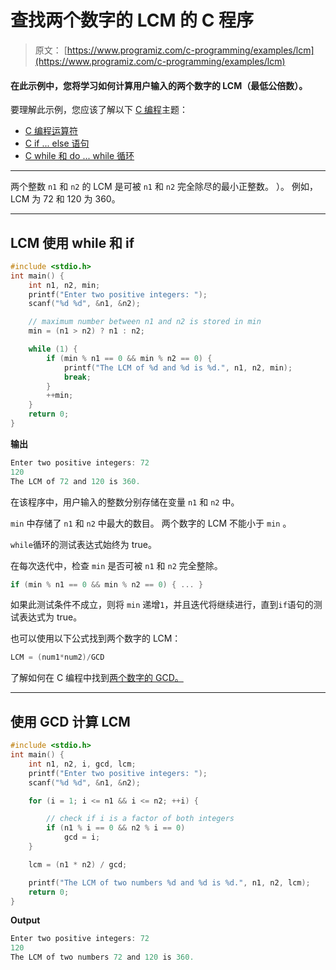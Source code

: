 # 查找两个数字的 LCM 的 C 程序

> 原文： [https://www.programiz.com/c-programming/examples/lcm](https://www.programiz.com/c-programming/examples/lcm)

#### 在此示例中，您将学习如何计算用户输入的两个数字的 LCM（最低公倍数）。

要理解此示例，您应该了解以下 [C 编程](/c-programming "C tutorial")主题：

*   [C 编程运算符](/c-programming/c-operators)
*   [C if ... else 语句](/c-programming/c-if-else-statement)
*   [C while 和 do ... while 循环](/c-programming/c-do-while-loops)

* * *

两个整数 `n1` 和 `n2` 的 LCM 是可被 `n1` 和 `n2` 完全除尽的最小正整数。 ）。 例如，LCM 为 72 和 120 为 360。

* * *

## LCM 使用 while 和 if

```c
#include <stdio.h>
int main() {
    int n1, n2, min;
    printf("Enter two positive integers: ");
    scanf("%d %d", &n1, &n2);

    // maximum number between n1 and n2 is stored in min
    min = (n1 > n2) ? n1 : n2;

    while (1) {
        if (min % n1 == 0 && min % n2 == 0) {
            printf("The LCM of %d and %d is %d.", n1, n2, min);
            break;
        }
        ++min;
    }
    return 0;
} 
```

**输出**

```c
Enter two positive integers: 72
120
The LCM of 72 and 120 is 360. 
```

在该程序中，用户输入的整数分别存储在变量 `n1` 和 `n2` 中。

`min` 中存储了 `n1` 和 `n2` 中最大的数目。 两个数字的 LCM 不能小于 `min` 。

`while`循环的测试表达式始终为 true。

在每次迭代中，检查 `min` 是否可被 `n1` 和 `n2` 完全整除。

```c
if (min % n1 == 0 && min % n2 == 0) { ... }

```

如果此测试条件不成立，则将 `min` 递增`1`，并且迭代将继续进行，直到`if`语句的测试表达式为 true。

也可以使用以下公式找到两个数字的 LCM：

```c
LCM = (num1*num2)/GCD

```

了解如何在 C 编程中找到[两个数字的 GCD。](https://www.programiz.com/c-programming/examples/hcf-gcd)

* * *

## 使用 GCD 计算 LCM

```c
#include <stdio.h>
int main() {
    int n1, n2, i, gcd, lcm;
    printf("Enter two positive integers: ");
    scanf("%d %d", &n1, &n2);

    for (i = 1; i <= n1 && i <= n2; ++i) {

        // check if i is a factor of both integers
        if (n1 % i == 0 && n2 % i == 0)
            gcd = i;
    }

    lcm = (n1 * n2) / gcd;

    printf("The LCM of two numbers %d and %d is %d.", n1, n2, lcm);
    return 0;
} 
```

**Output**

```c
Enter two positive integers: 72
120
The LCM of two numbers 72 and 120 is 360. 
```